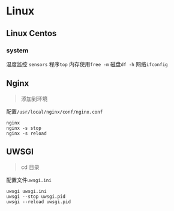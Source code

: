 # Linux
## Linux Centos
### system
温度监控 ```sensors```
程序```top```
内存使用```free -m```
磁盘```df -h```
网络```ifconfig```

## Nginx
>添加到环境

配置```/usr/local/nginx/conf/nginx.conf```
```
nginx
nginx -s stop
nginx -s reload
```
## UWSGI
>cd 目录

配置文件```uwsgi.ini```
```
uwsgi uwsgi.ini
uwsgi --stop uwsgi.pid
uwsgi --reload uwsgi.pid
```
